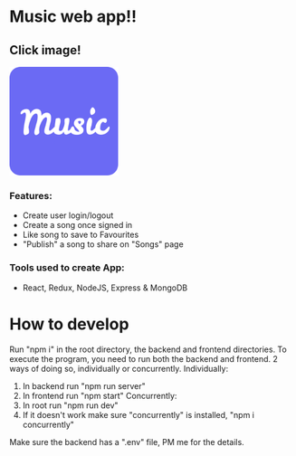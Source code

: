 # Music web app!!
## Click image!
[![Music](frontend/public/android-chrome-192x192.png)](https://www.music.vinaycloud.ca)

### Features:
- Create user login/logout
- Create a song once signed in
- Like song to save to Favourites
- "Publish" a song to share on "Songs" page

### Tools used to create App:
- React, Redux, NodeJS, Express & MongoDB

# How to develop
Run "npm i" in the root directory, the backend and frontend directories. 
To execute the program, you need to run both the backend and frontend. 
2 ways of doing so, individually or concurrently.
Individually:
1. In backend run "npm run server"
2. In frontend run "npm start" 
Concurrently:
1. In root run "npm run dev"
2. If it doesn't work make sure "concurrently" is installed, "npm i concurrently"

Make sure the backend has a ".env" file, PM me for the details.
